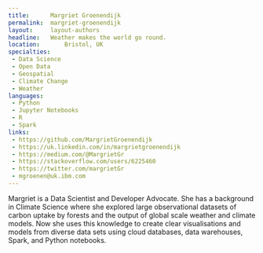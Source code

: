 ```yaml
---
title:      Margriet Groenendijk
permalink:  margriet-groenendijk
layout:     layout-authors
headline:   Weather makes the world go round.
location:		Bristol, UK
specialties:
 - Data Science
 - Open Data
 - Geospatial
 - Climate Change
 - Weather
languages:
 - Python
 - Jupyter Notebooks
 - R
 - Spark
links:
 - https://github.com/MargrietGroenendijk
 - https://uk.linkedin.com/in/margrietgroenendijk
 - https://medium.com/@MargrietGr
 - https://stackoverflow.com/users/6225460
 - https://twitter.com/margrietGr
 - mgroenen@uk.ibm.com
---
```


Margriet is a Data Scientist and Developer Advocate. She has a background in Climate Science where she explored large observational datasets of carbon uptake by forests and the output of global scale weather and climate models. Now she uses this knowledge to create clear visualisations and models from diverse data sets using cloud databases, data warehouses, Spark, and Python notebooks.